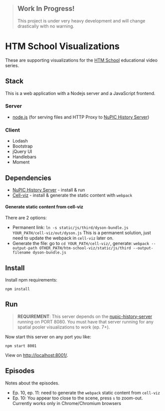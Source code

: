 > ## Work In Progress!
> This project is under very heavy development and will change drastically with no warning.

# HTM School Visualizations

These are supporting visualizations for the [HTM School](https://www.youtube.com/playlist?list=PL3yXMgtrZmDqhsFQzwUC9V8MeeVOQ7eZ9) educational video series.

## Stack

This is a web application with a Nodejs server and a JavaScript frontend.

### Server

- [node.js](http://nodejs.org/) (for serving files and HTTP Proxy to [NuPIC History Server](https://github.com/htm-community/nupic-history-server))

### Client

- Lodash
- Bootstrap
- jQuery UI
- Handlebars
- Moment

## Dependencies

-  [NuPIC History Server](https://github.com/htm-community/nupic-history-server) - install & run
- [Cell-viz](https://github.com/numenta/cell-viz/) - install & generate the static content with `webpack`
#### Generate static content from cell-viz
There are 2 options:
- Permanent link: `ln -s static/js/third/dyson-bundle.js YOUR_PATH/cell-viz/out/dyson.js` This is a permanent solution, just need to update the webpack in `cell-viz` later on. 
- Generate the file: go to `cd YOUR_PATH/cell-viz/`, generate: `webpack --output-path OTHER_PATH/htm-school-viz/static/js/third --output-filename dyson-bundle.js` 


## Install

Install npm requirements:

    npm install

## Run

> **REQUIREMENT**: This server depends on the [nupic-history-server](https://github.com/htm-community/nupic-history-server) running on PORT 8080. You must have that server running for any spatial pooler visualizations to work (ep. 7+). 

Now start this server on any port you like:

    npm start 8001

View on <http://localhost:8001/>.

## Episodes

Notes about the episodes. 

- Ep. 10, ep. 11: need to generate the `webpack` static content from `cell-viz`
- Ep. 10: You appear too close to the scene, press `s` to zoom-out. Currently works only in Chrome/Chromium browsers
